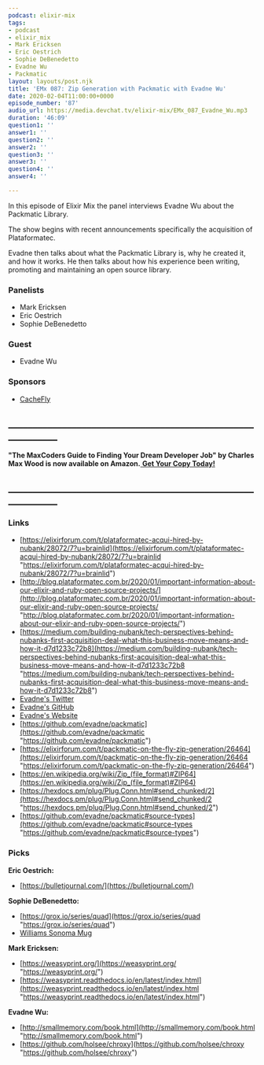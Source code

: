 ```yaml
---
podcast: elixir-mix
tags:
- podcast
- elixir_mix
- Mark Ericksen
- Eric Oestrich
- Sophie DeBenedetto
- Evadne Wu
- Packmatic
layout: layouts/post.njk
title: 'EMx 087: Zip Generation with Packmatic with Evadne Wu'
date: 2020-02-04T11:00:00+0000
episode_number: '87'
audio_url: https://media.devchat.tv/elixir-mix/EMx_087_Evadne_Wu.mp3
duration: '46:09'
question1: ''
answer1: ''
question2: ''
answer2: ''
question3: ''
answer3: ''
question4: ''
answer4: ''

---
```

In this episode of Elixir Mix the panel interviews Evadne Wu about the Packmatic Library.

The show begins with recent announcements specifically the acquisition of Plataformatec. 

Evadne then talks about what the Packmatic Library is, why he created it, and how it works. He then talks about how his experience been writing, promoting and maintaining an open source library.

### **Panelists**

* Mark Ericksen
* Eric Oestrich
* Sophie DeBenedetto

### **Guest**

* Evadne Wu

### **Sponsors**

* [CacheFly](https://www.cachefly.com/)

## **____________________________________________________________**

**"The MaxCoders Guide to Finding Your Dream Developer Job" by Charles Max Wood is now available on Amazon.**[ **Get Your Copy Today!**](https://www.amazon.com/gp/product/B081MBL5C9/ref=as_li_ss_tl?ie=UTF8&linkCode=sl1&tag=devchattv-20&linkId=9d61363241636e2546ef46abba198746&language=en_US)

## **____________________________________________________________**

### **Links**

* [https://elixirforum.com/t/plataformatec-acqui-hired-by-nubank/28072/7?u=brainlid](https://elixirforum.com/t/plataformatec-acqui-hired-by-nubank/28072/7?u=brainlid "https://elixirforum.com/t/plataformatec-acqui-hired-by-nubank/28072/7?u=brainlid")
* [http://blog.plataformatec.com.br/2020/01/important-information-about-our-elixir-and-ruby-open-source-projects/](http://blog.plataformatec.com.br/2020/01/important-information-about-our-elixir-and-ruby-open-source-projects/ "http://blog.plataformatec.com.br/2020/01/important-information-about-our-elixir-and-ruby-open-source-projects/")
* [https://medium.com/building-nubank/tech-perspectives-behind-nubanks-first-acquisition-deal-what-this-business-move-means-and-how-it-d7d1233c72b8](https://medium.com/building-nubank/tech-perspectives-behind-nubanks-first-acquisition-deal-what-this-business-move-means-and-how-it-d7d1233c72b8 "https://medium.com/building-nubank/tech-perspectives-behind-nubanks-first-acquisition-deal-what-this-business-move-means-and-how-it-d7d1233c72b8")
* [Evadne's Twitter](https://twitter.com/evadne)
* [Evadne's GitHub](https://github.com/evadne)
* [Evadne's Website](https://about.radi.ws)
* [https://github.com/evadne/packmatic](https://github.com/evadne/packmatic "https://github.com/evadne/packmatic")
* [https://elixirforum.com/t/packmatic-on-the-fly-zip-generation/26464](https://elixirforum.com/t/packmatic-on-the-fly-zip-generation/26464 "https://elixirforum.com/t/packmatic-on-the-fly-zip-generation/26464")
* [https://en.wikipedia.org/wiki/Zip_(file_format)#ZIP64](https://en.wikipedia.org/wiki/Zip_(file_format)#ZIP64)
* [https://hexdocs.pm/plug/Plug.Conn.html#send_chunked/2](https://hexdocs.pm/plug/Plug.Conn.html#send_chunked/2 "https://hexdocs.pm/plug/Plug.Conn.html#send_chunked/2")
* [https://github.com/evadne/packmatic#source-types](https://github.com/evadne/packmatic#source-types "https://github.com/evadne/packmatic#source-types")

### **Picks**

**Eric Oestrich:**

* [https://bulletjournal.com/](https://bulletjournal.com/)

**Sophie DeBenedetto:**

* [https://grox.io/series/quad](https://grox.io/series/quad "https://grox.io/series/quad")
* [Williams Sonoma Mug](https://www.williams-sonoma.com/products/gold-monogram-mug-2017/?catalogId=61&sku=2605587&cm_ven=PLA&cm_cat=Google&cm_pla=Tabletop%20%26%20Bar%20%3E%20Coffee%20Mugs%20%26%20Tea%20Cups&cm_ite=2605587&gclid=Cj0KCQiA9dDwBRC9ARIsABbedBMn2xHUR3B8JGi4YOuzlrPwK78DeIzEG01leC8dLRzDVGj5HBx_s_YaAuAbEALw_wcB)

**Mark Ericksen:**

* [https://weasyprint.org/](https://weasyprint.org/ "https://weasyprint.org/")
* [https://weasyprint.readthedocs.io/en/latest/index.html](https://weasyprint.readthedocs.io/en/latest/index.html "https://weasyprint.readthedocs.io/en/latest/index.html")

**Evadne Wu:**

* [http://smallmemory.com/book.html](http://smallmemory.com/book.html "http://smallmemory.com/book.html")
* [https://github.com/holsee/chroxy](https://github.com/holsee/chroxy "https://github.com/holsee/chroxy")